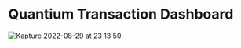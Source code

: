 # Quantium Transaction Dashboard


![Kapture 2022-08-29 at 23 13 50](https://user-images.githubusercontent.com/94224903/187363392-509cf841-c2d1-42db-a468-249be0cd740c.gif)
